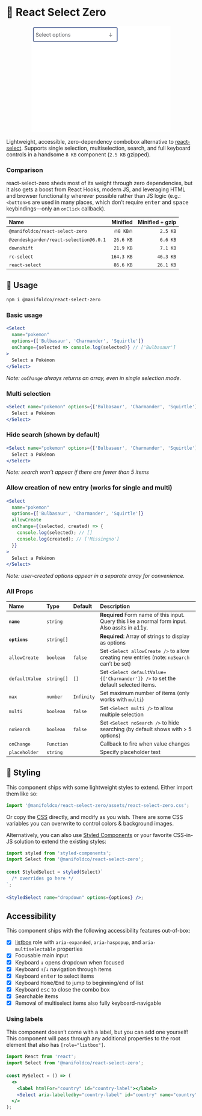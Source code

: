 # 🥢 React Select Zero

<p align="center">
  <img src="./docs/demo.gif" alt="Demo" />
</p>

Lightweight, accessible, zero-dependency combobox alternative to
[react-select][react-select]. Supports single selection, multiselection,
search, and full keyboard controls in a handsome `8 KB` component (`2.5 KB`
gzipped).

### Comparison

react-select-zero sheds most of its weight through zero dependencies, but it
also gets a boost from React Hooks, modern JS, and leveraging HTML and
browser functionality wherever possible rather than JS logic (e.g.:
`<button>`s are used in many places, which don’t require <kbd>enter</kbd> and
<kbd>space</kbd> keybindings—only an `onClick` callback).

| Name                                   |   Minified | Minified + gzip |
| :------------------------------------- | ---------: | --------------: |
| `@manifoldco/react-select-zero`        | 🔥`8 KB`🔥 |        `2.5 KB` |
| `@zendeskgarden/react-selection@6.0.1` |  `26.6 KB` |        `6.6 KB` |
| `downshift`                            |  `21.9 KB` |        `7.1 KB` |
| `rc-select`                            | `164.3 KB` |       `46.3 KB` |
| `react-select`                         |  `86.6 KB` |       `26.1 KB` |

## 🍚 Usage

```bash
npm i @manifoldco/react-select-zero
```

### Basic usage

```jsx
<Select
  name="pokemon"
  options={['Bulbasaur', 'Charmander', 'Squirtle']}
  onChange={selected => console.log(selected)} // ['Bulbasaur']
>
  Select a Pokémon
</Select>
```

_Note: `onChange` always returns an array, even in single selection mode._

### Multi selection

```jsx
<Select name="pokemon" options={['Bulbasaur', 'Charmander', 'Squirtle']} multi>
  Select a Pokémon
</Select>
```

### Hide search (shown by default)

```jsx
<Select name="pokemon" options={['Bulbasaur', 'Charmander', 'Squirtle']} noSearch>
  Select a Pokémon
</Select>
```

_Note: search won’t appear if there are fewer than 5 items_

### Allow creation of new entry (works for single and multi)

```jsx
<Select
  name="pokemon"
  options={['Bulbasaur', 'Charmander', 'Squirtle']}
  allowCreate
  onChange={(selected, created) => {
    console.log(selected); // []
    console.log(created); // ['Missingno']
  }}
>
  Select a Pokémon
</Select>
```

_Note: user-created options appear in a separate array for convenience._

### All Props

| Name           | Type       | Default    | Description                                                                                     |
| :------------- | :--------- | :--------- | :---------------------------------------------------------------------------------------------- |
| **`name`**     | `string`   |            | **Required** Form name of this input. Query this like a normal form input. Also assits in a11y. |
| **`options`**  | `string[]` |            | **Required**: Array of strings to display as options                                            |
| `allowCreate`  | `boolean`  | `false`    | Set `<Select allowCreate />` to allow creating new entries (note: `noSearch` can’t be set)      |
| `defaultValue` | `string[]` | `[]`       | Set `<Select defaultValue={['Charmander']} />` to set the default selected items.               |
| `max`          | `number`   | `Infinity` | Set maximum number of items (only works with `multi`)                                           |
| `multi`        | `boolean`  | `false`    | Set `<Select multi />` to allow multiple selection                                              |
| `noSearch`     | `boolean`  | `false`    | Set `<Select noSearch />` to hide searching (by default shows with > 5 options)                 |
| `onChange`     | `Function` |            | Callback to fire when value changes                                                             |
| `placeholder`  | `string`   |            | Specify placeholder text                                                                        |

## 💅 Styling

This component ships with some lightweight styles to extend. Either import
them like so:

```js
import '@manifoldco/react-select-zero/assets/react-select-zero.css';
```

Or copy the [CSS][styles] directly, and modify as you wish. There are some
CSS variables you can overwrite to control colors & background images.

Alternatively, you can also use [Styled Components][styled-components] or
your favorite CSS-in-JS solution to extend the existing styles:

```jsx
import styled from 'styled-components';
import Select from '@manifoldco/react-select-zero';

const StyledSelect = styled(Select)`
  /* overrides go here */
`;

<StyledSelect name="dropdown" options={options} />;
```

## Accessibility

This component ships with the following accessibility features out-of-box:

- [x] [listbox][listbox] role with `aria-expanded`, `aria-haspopup`, and `aria-multiselectable` properties
- [x] Focusable main input
- [x] Keyboard <kbd>↓</kbd> opens dropdown when focused
- [x] Keyboard <kbd>↑</kbd>/<kbd>↓</kbd> navigation through items
- [x] Keyboard <kbd>enter</kbd> to select items
- [x] Keyboard <kbd>Home</kbd>/<kbd>End</kbd> to jump to beginning/end of list
- [x] Keyboard <kbd>esc</kbd> to close the combo box
- [x] Searchable items
- [x] Removal of multiselect items also fully keyboard-navigable

### Using labels

This component doesn’t come with a label, but you can add one yourself! This
component will pass through any additional properties to the root element
that also has `[role="listbox"]`.

```jsx
import React from 'react';
import Select from '@manifoldco/react-select-zero';

const MySelect = () => (
  <>
    <label htmlFor="country" id="country-label"></label>
    <Select aria-labelledby="country-label" id="country" name="country" options={options} />
  </>
);
```

[listbox]: https://developer.mozilla.org/en-US/docs/Web/Accessibility/ARIA/Roles/listbox_role
[styles]: ./src/styles.css
[react-select]: https://github.com/JedWatson/react-select
[styled-components]: https://www.styled-components.com/
